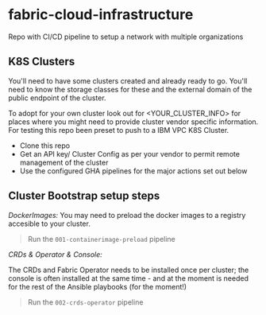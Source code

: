 # fabric-cloud-infrastructure
Repo with CI/CD pipeline to setup a network with multiple organizations

## K8S Clusters

You'll need to have some clusters created and already ready to go. You'll need to know the storage classes for these and the external domain of the public endpoint of the cluster. 

To adopt for your own cluster look out for <YOUR_CLUSTER_INFO> for places where you might need to provide cluster vendor specific information. For testing this repo been preset to push to a IBM VPC K8S Cluster.

- Clone this repo
- Get an API key/ Cluster Config as per your vendor to permit remote management of the cluster
- Use the configured GHA pipelines for the major actions set out below

## Cluster Bootstrap setup steps

*DockerImages:*
You may need to preload the docker images to a registry accesible to your cluster.

> Run the `001-containerimage-preload` pipeline

*CRDs & Operator & Console:*

The CRDs and Fabric Operator needs to be installed once per cluster; the console is often installed
at the same time - and at the moment is needed for the rest of the Ansible playbooks (for the moment!)

> Run the `002-crds-operator` pipeline

